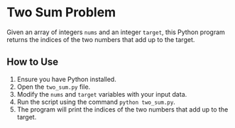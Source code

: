 # Two Sum Problem

Given an array of integers `nums` and an integer `target`, this Python program returns the indices of the two numbers that add up to the target.

## How to Use

1. Ensure you have Python installed.
2. Open the `two_sum.py` file.
3. Modify the `nums` and `target` variables with your input data.
4. Run the script using the command `python two_sum.py`.
5. The program will print the indices of the two numbers that add up to the target.
